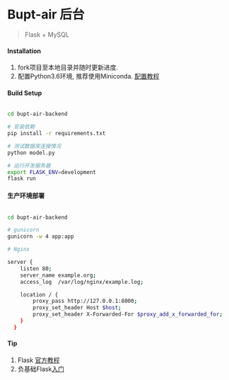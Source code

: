 # Bupt-air 后台
> Flask + MySQL

#### Installation

1. fork项目至本地目录并随时更新进度.
2. 配置Python3.6环境, 推荐使用Miniconda. [配置教程](https://mirrors.tuna.tsinghua.edu.cn/help/anaconda/)

#### Build Setup

```bash

cd bupt-air-backend

# 安装依赖
pip install -r requirements.txt

# 测试数据库连接情况
python model.py

# 运行开发服务器
export FLASK_ENV=development
flask run

```

#### 生产环境部署

```bash

cd bupt-air-backend

# gunicorn
gunicorn -w 4 app:app

# Nginx

server {
    listen 80;
    server_name example.org;
    access_log  /var/log/nginx/example.log;

    location / {
        proxy_pass http://127.0.0.1:8000;
        proxy_set_header Host $host;
        proxy_set_header X-Forwarded-For $proxy_add_x_forwarded_for;
    }
  }

```


#### Tip

1. Flask [官方教程](http://flask.pocoo.org/)
2. 负基础Flask[入门](https://wsq.cool/article/9.html)
